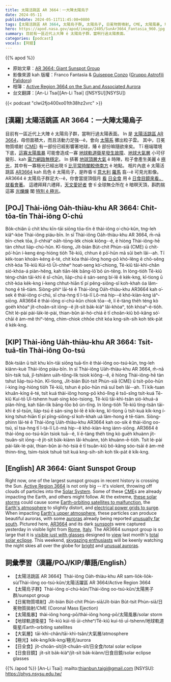 ```yaml
---
title: 太陽活跳區 AR 3664：一大陣太陽烏子
date: 2024-05-11
publishdate: 2024-05-11T11:45:00+0800
tags: [太陽活跳區 AR 3664, 太陽烏子群, 太陽烏子, 日冕物質噴射, CME, 太陽風暴, 地球軌道衛星, 大氣層, 極光, 日全食, 日食目鏡]
hero: https://apod.nasa.gov/apod/image/2405/SunAr3664_Fantasia_960.jpg
summary: 目前有一區近代上大陣 ê 太陽烏子群，當咧行過太陽表面。
categories: [podcast]
vocals: [阿錕]
---
```


{{% apod %}}

- 原始文章：[AR 3664: Giant Sunspot Group](https://apod.nasa.gov/apod/ap240511.html)
- 影像來源 kah 版權：Franco Fantasia & [Guiseppe Conzo](mailto:giuconzo@gmail.com) ([Gruppo Astrofili Palidoro](https://www.astrofilipalidoro.it/))
- 相簿：[Active Region 3664 on the Sun and Associated Aurora](https://www.facebook.com/media/set?set=a.431368006258449&type=3)
- 台文翻譯：[An-Li Tsai][An-Li Tsai] ([NSYSU][NSYSU])

{{< podcast "clwi2fjo400xo01th38hz2vrc" >}}

## [漢羅] 太陽活跳區 AR 3664：一大陣太陽烏子
目前有一區近代上大陣 ê 太陽烏子群，當咧行過太陽表面。
In 是 [太陽活跳區 AR 3664][Active Region 3664]，毋但面積大，而且活動力足強--ê，會向 [太陽系][Solar System] 擲出粒子雲。
其中，日冕物質噴射 ([CME][CME]) 有一部份已經影響著地球，賰 ê 部份嘛隨欲來矣。
Tī 極端環境下底，[這寡太陽風暴][these solar storms] 可能會造成一寡 [地球軌道衛星發生故障][Earth-orbiting satellites to malfunction]、[地球大氣層][Earth's atmosphere] 小可仔變形、kah [電力網路無穩定][electrical power grids to surge]。
In 挵著 [地球頂層大氣][Earth's upper atmosphere] ê 時陣，粒子會產生美麗 ê [極光][auroras]，其中有一寡極光已經出現 tī [比平常時閣較倚南方][unusually far south] ê 地點。
相片內底 ê 太陽活跳區 [AR3664][AR3664] kah 烏色 ê 太陽烏子，是昨昏 tī [意大利][Italy] [羅馬][Rome] 翕--ê 可見光影像。
AR3664 ê 太陽烏子群足大--ê，你會當提頂個月 [看][view] [日全食][total solar eclipse] 用 ê [日食目鏡來看，就看會著][visible just with glasses]。
這禮拜拜六禮拜，[天文愛好者][skygazing enthusiasts] 會 tī 全球無仝所在 ê 暗暝天頂，斟酌揣這寡 [光爍爍][bright] 閣 [特別 ê 極光][unusual auroras]。

## [POJ] Thài-iông Oa̍h-thiàu-khu AR 3664: Chi̍t-tōa-tīn Thài-iông O͘-chú
Bo̍k-chiân ū chi̍t khu kīn-tāi siōng tōa-tīn ê thài-iông o͘-chú-kûn, tng-leh kiâⁿ-kòe Thài-iông piáu-bīn.
In sī Thài-iông Oa̍h-thiàu-khu AR 3664, m̄-nā bīn-chek tōa, jî-chhiáⁿ oa̍h-tōng-le̍k chiok kiông--ê, ē hiòng Thài-iông-hē tàn chhut lia̍p-chú-hûn.
Kî-tiong, Ji̍t-bián Bu̍t-chit Phùn-siā (CME) ū chi̍t-pō͘-hūn í-keng éng-hióng tio̍h Tē-kiû, chhun ê pō͘-hūn mā sûi beh lâi--ah.
Tī ke̍k-toan khoân-kéng ē-té, chit kóa thài-iông hong-pō khó-lêng ē chō-sêng chi̍t-kóa Tē-kiû Kúi-tō Ūi-chheⁿ hoat-seng kò͘-chiong, Tē-kiû tāi-khì-chân sió-khóa-á piàn-hêng, kah tiān-le̍k bāng-lō͘ bô ún-tēng.
In lòng-tio̍h Tē-kiû téng-chân tāi-khì ê sî-chūn, lia̍p-chú ē sán-seng bí-lē ê ke̍k-kng, kî-tiong ū chi̍t-kóa ke̍k-kng í-keng chhut-hiān tī pí pêng-siông-sî koh-khah óa lâm-hong ê tē-tiám.
Siòng-phìⁿ lāi-té ê Thài-iông Oa̍h-thiàu-khu AR3664 kah o͘-sek ê thài-iông o͘-chú, sī cha-hng tī I-tá-lī Lô-má hip--ê khó-kiàn-kng iáⁿ-siōng.
AR3664 ê thài-iông o͘-chú-kûn chiok tōa--ê, lí ē-tàng the̍h téng kò goe̍h khòaⁿ ji̍t-choân-si̍t iōng--ê ji̍t-si̍t ba̍k-kiàⁿ lâi-khòaⁿ, to̍h khòaⁿ-ē-tio̍h.
Chit lé-pài pài-la̍k-lé-pài, thian-bûn ài-hó-chiá ē tī choân-kiû bô-kâng só͘-chāi ê àm-mê thiⁿ-téng, chim-chiok chhōe chit kóa kng-sih-sih koh te̍k-pa̍t ê ke̍k-kng.

## [KIP] Thài-iông Ua̍h-thiàu-khu AR 3664: Tsi̍t-tuā-tīn Thài-iông Oo-tsú
Bo̍k-tsiân ū tsi̍t khu kīn-tāi siōng tuā-tīn ê thài-iông oo-tsú-kûn, tng-leh kiânn-kuè Thài-iông piáu-bīn.
In sī Thài-iông Ua̍h-thiàu-khu AR 3664, m̄-nā bīn-tsik tuā, jî-tshiánn ua̍h-tōng-li̍k tsiok kiông--ê, ē hiòng Thài-iông-hē tàn tshut lia̍p-tsú-hûn.
Kî-tiong, Ji̍t-bián Bu̍t-tsit Phùn-siā (CME) ū tsi̍t-pōo-hūn í-king íng-hióng tio̍h Tē-kiû, tshun ê pōo-hūn mā suî beh lâi--ah.
Tī ki̍k-tuan khuân-kíng ē-té, tsit kuá thài-iông hong-pō khó-lîng ē tsō-sîng tsi̍t-kuá Tē-kiû Kuí-tō Uī-tshenn huat-sing kòo-tsiong, Tē-kiû tāi-khì-tsân sió-khuá-á piàn-hîng, kah tiān-li̍k bāng-lōo bô ún-tīng.
In lòng-tio̍h Tē-kiû tíng-tsân tāi-khì ê sî-tsūn, lia̍p-tsú ē sán-sing bí-lē ê ki̍k-kng, kî-tiong ū tsi̍t-kuá ki̍k-kng í-king tshut-hiān tī pí pîng-siông-sî koh-khah uá lâm-hong ê tē-tiám.
Siòng-phìnn lāi-té ê Thài-iông Ua̍h-thiàu-khu AR3664 kah oo-sik ê thài-iông oo-tsú, sī tsa-hng tī I-tá-lī Lô-má hip--ê khó-kiàn-kng iánn-siōng.
AR3664 ê thài-iông oo-tsú-kûn tsiok tuā--ê, lí ē-tàng the̍h tíng kò gue̍h khuànn ji̍t-tsuân-si̍t iōng--ê ji̍t-si̍t ba̍k-kiànn lâi-khuànn, to̍h khuànn-ē-tio̍h.
Tsit lé-pài pài-la̍k-lé-pài, thian-bûn ài-hó-tsiá ē tī tsuân-kiû bô-kâng sóo-tsāi ê àm-mê thinn-tíng, tsim-tsiok tshuē tsit kuá kng-sih-sih koh ti̍k-pa̍t ê ki̍k-kng.

## [English] AR 3664: Giant Sunspot Group
Right now, one of the largest sunspot groups in recent history is crossing the Sun.
[Active Region 3664][Active Region 3664] is not only big -- it's violent, throwing off clouds of particles into the [Solar System][Solar System].
Some of these [CME][CME]s are already impacting the Earth, and others might follow.
At the extreme, [these solar storms][these solar storms] could cause some [Earth-orbiting satellites to malfunction][Earth-orbiting satellites to malfunction], the [Earth's atmosphere][Earth's atmosphere] to slightly distort, and [electrical power grids to surge][electrical power grids to surge].
When impacting [Earth's upper atmosphere][Earth's upper atmosphere], these particles can produce beautiful auroras, with some [auroras][auroras] already being reported [unusually far south][unusually far south].
Pictured here, [AR3664][AR3664] and its dark [sunspot][sunspot]s were captured yesterday in visible light from [Rome][Rome], [Italy][Italy].
The AR3664 sunspot group is so large that it is [visible just with glasses][visible just with glasses] designed to [view][view] last month's [total solar eclipse][total solar eclipse].
This weekend, [skygazing enthusiasts][skygazing enthusiasts] will be keenly watching the night skies all over the globe for [bright][bright] and [unusual auroras][unusual auroras].

## 詞彙學習（漢羅/POJ/KIP/華語/English）
- 【太陽活跳區 AR 3664】Thài-iông Oa̍h-thiàu-khu AR sam-lio̍k-lio̍k-sù/Thài-iông oo-tsú-kûn/太陽活躍區 AR 3664/Active Region 3664
- 【太陽烏子群】Thài-iông o͘-chú-kûn/Thài-iông oo-tsú-kûn/太陽黑子群/sunspot group
- 【日冕物質噴射】Ji̍t-bián Bu̍t-chit Phùn-siā/Ji̍t-bián Bu̍t-tsit Phùn-siā/日冕物質拋射/CME (Coronal Mass Ejection)
- 【太陽風暴】thài-iông hong-pō/thài-iông hong-pō/太陽風暴/solar storm
- 【地球軌道衛星】Tē-kiû kúi-tō ūi-chheⁿ/Tē-kiû kuí-tō uī-tshenn/地球軌道衛星/Earth-orbiting satellites
- 【大氣層】tāi-khì-chân/tāi-khì-tsân/大氣層/atmosphere
- 【極光】ke̍k-kng/ki̍k-kng/極光/aurora
- 【日全食】ji̍t-choân-si̍t/ji̍t-chuân-si̍t/日全食/total solar eclipse
- 【日食目鏡】ji̍t-si̍t ba̍k-kiàⁿ/ji̍t-si̍t ba̍k-kiànn/日食目鏡/solar eclipse glasses

{{% /apod %}}
[An-Li Tsai]: mailto:thianbun.taigi@gmail.com
[NSYSU]: https://phys.nsysu.edu.tw/

[copyright]: https://apod.nasa.gov/apod/fap/lib/about_apod.html#srapply
[License3]: https://creativecommons.org/licenses/by/3.0/
[License2]:https://creativecommons.org/licenses/by-nc-nd/2.0/

[Active Region 3664]:https://www.spaceweatherlive.com/en/news/view/531/20240508-sunspot-region-3664-major-flares-and-cmes.html
[Solar System]:https://science.nasa.gov/solar-system/
[CME]:https://en.wikipedia.org/wiki/Coronal_mass_ejection
[these solar storms]:https://www.swpc.noaa.gov/news/geomagnetic-storming-likely-persist-weekend
[Earth-orbiting satellites to malfunction]:https://svs.gsfc.nasa.gov/5214/
[Earth's atmosphere]:https://spaceplace.nasa.gov/atmosphere/
[electrical power grids to surge]:https://www.swpc.noaa.gov/sites/default/files/images/u33/finalBoulderPresentation042611%20%281%29.pdf
[Earth's upper atmosphere]:https://science.nasa.gov/earth/earth-atmosphere/earths-atmosphere-a-multi-layered-cake/
[auroras]:https://apod.nasa.gov/apod/ap230122.html
[unusually far south]:https://spaceweathergallery2.com/indiv_upload.php?upload_id=206722
[AR3664]:https://www.swpc.noaa.gov/news/large-and-complex-sunspot-groups-lead-increased-solar-flare-chances
[sunspot]:https://en.wikipedia.org/wiki/Sunspot
[Rome]:https://youtu.be/oSexfR0Ubzw
[Italy]:https://en.wikipedia.org/wiki/Italy
[visible just with glasses]:https://people.com/thmb/kiAUaJce7MqVr5XwZFuOA3S10MU=/750x0/filters:no_upscale():max_bytes(150000):strip_icc():focal(999x0:1001x2):format(webp)/dog-eclipse-2000-ef0176770ff64e6b913f2af6e8273a24.jpg
[view]:https://earthsky.org/sun/giant-sunspot-region-ar3664-visible-in-eclipse-glasses/
[total solar eclipse]:https://science.nasa.gov/eclipses/future-eclipses/eclipse-2024/
[skygazing enthusiasts]:https://apod.nasa.gov/apod/ap040808.html
[bright]:https://apod.nasa.gov/apod/ap240114.html
[unusual auroras]:https://apod.nasa.gov/apod/ap150601.html
